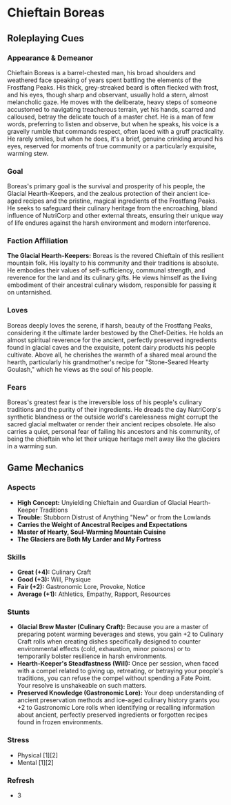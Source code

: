 # Chieftain Boreas

## Roleplaying Cues

### Appearance & Demeanor
Chieftain Boreas is a barrel-chested man, his broad shoulders and weathered face speaking of years spent battling the elements of the Frostfang Peaks. His thick, grey-streaked beard is often flecked with frost, and his eyes, though sharp and observant, usually hold a stern, almost melancholic gaze. He moves with the deliberate, heavy steps of someone accustomed to navigating treacherous terrain, yet his hands, scarred and calloused, betray the delicate touch of a master chef. He is a man of few words, preferring to listen and observe, but when he speaks, his voice is a gravelly rumble that commands respect, often laced with a gruff practicality. He rarely smiles, but when he does, it's a brief, genuine crinkling around his eyes, reserved for moments of true community or a particularly exquisite, warming stew.

### Goal
Boreas's primary goal is the survival and prosperity of his people, the Glacial Hearth-Keepers, and the zealous protection of their ancient ice-aged recipes and the pristine, magical ingredients of the Frostfang Peaks. He seeks to safeguard their culinary heritage from the encroaching, bland influence of NutriCorp and other external threats, ensuring their unique way of life endures against the harsh environment and modern interference.

### Faction Affiliation
**The Glacial Hearth-Keepers:** Boreas is the revered Chieftain of this resilient mountain folk. His loyalty to his community and their traditions is absolute. He embodies their values of self-sufficiency, communal strength, and reverence for the land and its culinary gifts. He views himself as the living embodiment of their ancestral culinary wisdom, responsible for passing it on untarnished.

### Loves
Boreas deeply loves the serene, if harsh, beauty of the Frostfang Peaks, considering it the ultimate larder bestowed by the Chef-Deities. He holds an almost spiritual reverence for the ancient, perfectly preserved ingredients found in glacial caves and the exquisite, potent dairy products his people cultivate. Above all, he cherishes the warmth of a shared meal around the hearth, particularly his grandmother's recipe for "Stone-Seared Hearty Goulash," which he views as the soul of his people.

### Fears
Boreas's greatest fear is the irreversible loss of his people's culinary traditions and the purity of their ingredients. He dreads the day NutriCorp's synthetic blandness or the outside world's carelessness might corrupt the sacred glacial meltwater or render their ancient recipes obsolete. He also carries a quiet, personal fear of failing his ancestors and his community, of being the chieftain who let their unique heritage melt away like the glaciers in a warming sun.

## Game Mechanics

### Aspects

*   **High Concept:** Unyielding Chieftain and Guardian of Glacial Hearth-Keeper Traditions
*   **Trouble:** Stubborn Distrust of Anything "New" or from the Lowlands
*   **Carries the Weight of Ancestral Recipes and Expectations**
*   **Master of Hearty, Soul-Warming Mountain Cuisine**
*   **The Glaciers are Both My Larder and My Fortress**

### Skills

*   **Great (+4):** Culinary Craft
*   **Good (+3):** Will, Physique
*   **Fair (+2):** Gastronomic Lore, Provoke, Notice
*   **Average (+1):** Athletics, Empathy, Rapport, Resources

### Stunts

*   **Glacial Brew Master (Culinary Craft):** Because you are a master of preparing potent warming beverages and stews, you gain +2 to Culinary Craft rolls when creating dishes specifically designed to counter environmental effects (cold, exhaustion, minor poisons) or to temporarily bolster resilience in harsh environments.
*   **Hearth-Keeper's Steadfastness (Will):** Once per session, when faced with a compel related to giving up, retreating, or betraying your people's traditions, you can refuse the compel without spending a Fate Point. Your resolve is unshakeable on such matters.
*   **Preserved Knowledge (Gastronomic Lore):** Your deep understanding of ancient preservation methods and ice-aged culinary history grants you +2 to Gastronomic Lore rolls when identifying or recalling information about ancient, perfectly preserved ingredients or forgotten recipes found in frozen environments.

### Stress

*   Physical [1][2]
*   Mental [1][2]

### Refresh

*   3